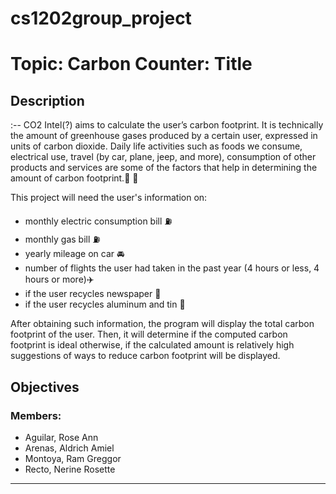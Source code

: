 # cs1202group_project

# Topic: Carbon Counter: Title
    
## Description
:-- CO2 Intel(?) aims to calculate the user’s carbon footprint. It is technically the amount of greenhouse gases produced by a certain user, expressed in units of carbon dioxide. Daily life activities such as foods we consume, electrical use, travel (by car, plane, jeep, and more), consumption of other products and services are some of the factors that help in determining the amount of carbon footprint.:walking: :leaves: 

This project will need the user's information on:
+ monthly electric consumption bill :fuelpump:
+ monthly gas bill :fuelpump:
+ yearly mileage on car :oncoming_automobile:
+ number of flights the user had taken in the past year (4 hours or less, 4 hours or more):airplane:
+ if the user recycles newspaper :newspaper:
+ if the user recycles aluminum and tin :fork_and_knife:

After obtaining such information, the program will display the total carbon footprint of the user. Then, it will determine if the computed carbon footprint is ideal otherwise, if the calculated amount is relatively high suggestions of ways to reduce carbon footprint will be displayed.

## Objectives

### Members:
- Aguilar, Rose Ann
- Arenas, Aldrich Amiel
- Montoya, Ram Greggor
- Recto, Nerine Rosette
---
